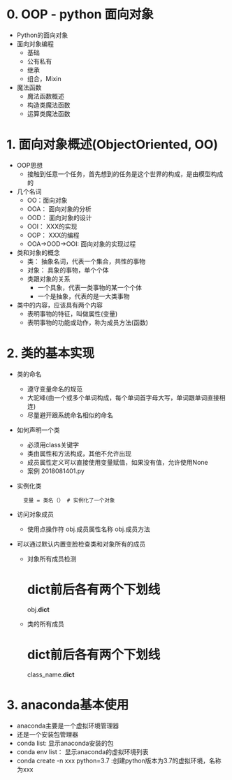 # 0. OOP - python 面向对象
- Python的面向对象
- 面向对象编程
    - 基础
    - 公有私有
    - 继承
    - 组合，Mixin
- 魔法函数
    - 魔法函数概述
    - 构造类魔法函数
    - 运算类魔法函数
    
# 1. 面向对象概述(ObjectOriented, OO)
- OOP思想
    - 接触到任意一个任务，首先想到的任务是这个世界的构成，是由模型构成的
- 几个名词
    - OO：面向对象
    - OOA： 面向对象的分析
    - OOD： 面向对象的设计
    - OOI： XXX的实现
    - OOP： XXX的编程
    - OOA->OOD->OOI: 面向对象的实现过程
- 类和对象的概念 
    - 类： 抽象名词，代表一个集合，共性的事物
    - 对象： 具象的事物，单个个体
    - 类跟对象的关系
        - 一个具象，代表一类事物的某一个个体
        - 一个是抽象，代表的是一大类事物
- 类中的内容，应该具有两个内容
    - 表明事物的特征，叫做属性(变量)
    - 表明事物的功能或动作，称为成员方法(函数)
    
# 2. 类的基本实现
- 类的命名
    - 遵守变量命名的规范
    - 大驼峰(由一个或多个单词构成，每个单词首字母大写，单词跟单词直接相连)
    - 尽量避开跟系统命名相似的命名
- 如何声明一个类
    - 必须用class关键字
    - 类由属性和方法构成，其他不允许出现
    - 成员属性定义可以直接使用变量赋值，如果没有值，允许使用None
    - 案例 2018081401.py
- 实例化类

        变量 = 类名（） # 实例化了一个对象
- 访问对象成员
    - 使用点操作符
            obj.成员属性名称
            obj.成员方法
- 可以通过默认内置变脸检查类和对象所有的成员
    - 对象所有成员检测
        
        # dict前后各有两个下划线
        obj.__dict__
    - 类的所有成员
    
        # dict前后各有两个下划线
        class_name.__dict__
# 3. anaconda基本使用
- anaconda主要是一个虚拟环境管理器
- 还是一个安装包管理器
- conda list: 显示anaconda安装的包
- conda env list： 显示anaconda的虚拟环境列表
- conda create -n xxx python=3.7  :创建python版本为3.7的虚拟环境，名称为xxx